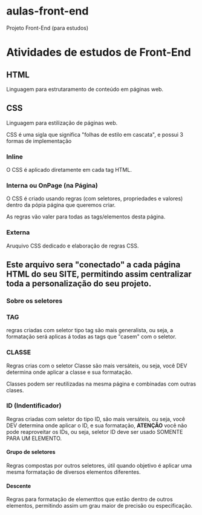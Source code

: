 # aulas-front-end
 Projeto Front-End (para estudos)

# Atividades de estudos de Front-End

## HTML

Linguagem para estrutaramento de conteúdo em páginas web.

## CSS

Linguagem para estilização de páginas web.

CSS é uma sigla que significa "folhas de estilo em cascata", e possui 3 formas de implementação

### Inline

O CSS é aplicado diretamente em cada tag HTML.

### Interna ou OnPage (na Página)

O CSS é criado usando regras (com seletores, propriedades e valores) dentro da pópia página que queremos criar.

As regras vão valer para todas as tags/elementos desta página.

### Externa

Aruquivo CSS dedicado e elaboração de regras CSS.

Este arquivo sera "conectado" a cada página HTML do seu SITE, permitindo assim centralizar toda a personalização do seu projeto. 
---

### Sobre os seletores

### TAG

regras criadas com seletor tipo tag são mais generalista, ou seja, a formatação será aplicas á todas as tags que "casem" com o seletor.

### CLASSE

Regras crias com o seletor Classe são mais versáteis, ou seja, você DEV determina onde aplicar a classe e sua formatação.

Classes podem ser reutilizadas na mesma página e combinadas com outras clases.

### ID (Indentificador)

Regras criadas com seletor do tipo ID, são mais versáteis, ou seja, você DEV determina onde aplicar o ID, e sua formatação, **ATENÇÃO** você não pode reaproveitar os IDs, ou seja, seletor ID deve ser usado SOMENTE PARA UM ELEMENTO.

#### Grupo de seletores
Regras compostas por outros seletores, útil quando objetivo é aplicar uma mesma formatação de diversos elementos diferentes.

#### Descente
Regras para formatação de elementtos que estão dentro de outros elementos, permitindo assim um grau maior de precisão ou especificação.

